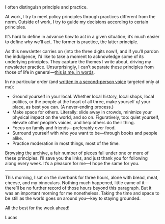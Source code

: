 I often distinguish principle and practice.

At work, I try to meet policy principles through practices different from the norm. Outside of work, I try to guide my decisions according to certain principles.

It’s hard to define in advance _how_ to act in a given situation; it’s much easier to define _why_ we’ll act. The former is practice, the latter principle.

As this newsletter carries on (into the three digits now!), and if you’ll pardon the indulgence, I’d like to take a moment to acknowledge some of its underlying principles. They capture the themes I write about, driving my newsletter practice. Unsurprisingly, I can’t separate these principles from those of life in general—[this is me, in words](https://lucascherkewski.com/study/manifesto/).

In no particular order (and [written in a second-person voice](https://lucascherkewski.com/hit-and-miss/78-i-you-we/) targeted only at me):

- Ground yourself in your local. Whether local history, local shops, local politics, or the people at the heart of all three, make yourself _of_ your place, as best you can. (A never-ending process.)
- Make space for others. Literally: slide away in crowds, minimize your physical impact on the world, and so on. Figuratively, too: quiet yourself, elevate other people’s voices, and help others do their thing.
- Focus on family and friends—preferably over food.
- Surround yourself with who you want to be—through books and people alike.
- Practice moderation in most things, most of the time.

[Browsing the archive](https://lucascherkewski.com/hit-and-miss/), a fair number of pieces fall under one or more of these principles. I’ll save you the links, and just thank you for following along every week. It’s a pleasure for me—I hope the same for you.

---

This morning, I sat on the riverbank for three hours, alone with bread, meat, cheese, and my binoculars. Nothing much happened, little came of it—there’ll be no further record of those hours beyond this paragraph. But it was an important morning for me nonetheless. Taking the time and space to be still as the world goes on around you—key to staying grounded.

All the best for the week ahead!

Lucas